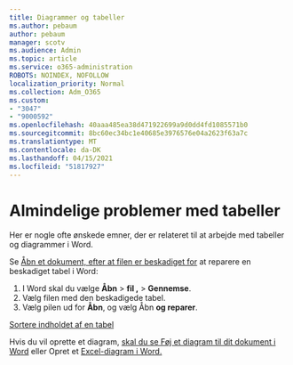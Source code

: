 ```yaml
---
title: Diagrammer og tabeller
ms.author: pebaum
author: pebaum
manager: scotv
ms.audience: Admin
ms.topic: article
ms.service: o365-administration
ROBOTS: NOINDEX, NOFOLLOW
localization_priority: Normal
ms.collection: Adm_O365
ms.custom:
- "3047"
- "9000592"
ms.openlocfilehash: 40aaa485ea38d471922699a9d0dd4fd1085571b0
ms.sourcegitcommit: 8bc60ec34bc1e40685e3976576e04a2623f63a7c
ms.translationtype: MT
ms.contentlocale: da-DK
ms.lasthandoff: 04/15/2021
ms.locfileid: "51817927"
---
```

# <a name="common-issues-with-tables"></a>Almindelige problemer med tabeller 

Her er nogle ofte ønskede emner, der er relateret til at arbejde med tabeller og diagrammer i Word.

Se [Åbn et dokument, efter at filen er beskadiget for](https://support.office.com/article/47df9d48-2165-4411-a699-1786ac734bc3) at reparere en beskadiget tabel i Word:

 1. I Word skal du vælge **Åbn**  >  **fil ,**  >  **Gennemse**.
 2. Vælg filen med den beskadigede tabel.
 3. Vælg pilen ud for **Åbn**, og vælg Åbn **og reparer**.

[Sortere indholdet af en tabel](https://support.office.com/article/F8392477-4613-49CD-ABA6-7C2E48F1D91F)

Hvis du vil oprette et diagram, [skal du se Føj et diagram til dit dokument i Word](https://support.office.com/article/ff48e3eb-5e04-4368-a39e-20df7c798932) eller Opret et [Excel-diagram i Word.](https://support.office.com/article/11A7D2F0-4487-4A9B-BBC6-D50916CD4A57)
